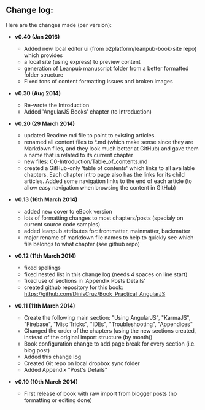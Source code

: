 ## Change log:

Here are the changes made (per version):

* **v0.40 (Jan 2016)**
   * Added new local editor ui (from o2platform/leanpub-book-site repo) which provides
    * a local site (using express) to preview content
    * generation of Leanpub manuscript folder
      from a better formatted folder structure
    * Fixed tons of content formatting issues and broken images 


* **v0.30 (Aug 2014)**
   * Re-wrote the Introduction   
   * Added 'AngularJS Books' chapter (to Introduction)


* **v0.20 (29 March 2014)**
    * updated Readme.md file to point to existing articles.     
    * renamed all content files to \*.md (which make sense since they are Markdown files, and they look much better at GitHub) and gave them a name that is related to its current chapter
    * new files: C0-Introduction/Table_of_contents.md
    * created a GitHub-only 'table of contents' which links to all available chapters. Each chapter intro page also has the links for its child articles. Added some navigation links to the end of each article (to allow easy navigation when browsing the content in GitHub)

* **v0.13 (16th March 2014)**
    * added new cover to eBook version
    * lots of formatting changes to most chapters/posts (specialy on current source code samples)
    * added leanpub attributes for: frontmatter, mainmatter, backmatter
    * major rename of markdown file names to help to quickly see which file belongs to what chapter (see github repo)

* **v0.12 (11th March 2014)**
    * fixed spellings
    * fixed nested list in this change log (needs 4 spaces on line start)
    * fixed use of sections in 'Appendix Posts Details'
    * created github repository for this book: https://github.com/DinisCruz/Book_Practical_AngularJS

* **v0.11 (11th March 2014)**
    * Create the following main section: "Using AngularJS", "KarmaJS", "Firebase", "Misc Tricks", "IDEs", "Troubleshooting", "Appendices"
    * Changed the order of the chapters (using the new sections created, instead of the original import structure (by month))
    * Book configuration change to add page break for every section (i.e. blog post)
    * Added this change log
    * Created Git repo on local dropbox sync folder
    * Added Appendix "Post's Details"


* **v0.10 (10th March 2014)**
    * First release of book with raw import from blogger posts (no formatting or editing done)
